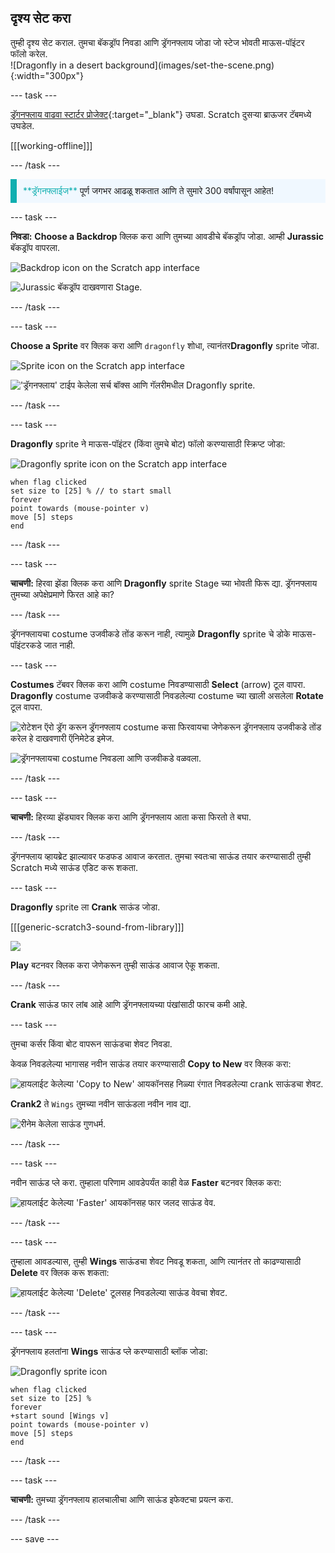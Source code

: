 ## दृश्य सेट करा

<div style="display: flex; flex-wrap: wrap">
<div style="flex-basis: 200px; flex-grow: 1; margin-right: 15px;">
तुम्ही दृश्य सेट कराल. तुमचा बॅकड्रॉप निवडा आणि ड्रॅगनफ्लाय जोडा जो स्टेज भोवती माऊस-पॉइंटर फॉलो करेल.
</div>
<div>
![Dragonfly in a desert background](images/set-the-scene.png){:width="300px"}
</div>
</div>

--- task ---

[ड्रॅगनफ्लाय वाढवा स्टार्टर प्रोजेक्ट](https://scratch.mit.edu/projects/535695413/editor){:target="_blank"} उघडा. Scratch दुसऱ्या ब्राऊजर टॅबमध्ये उघडेल.

[[[working-offline]]]

--- /task ---

<p style="border-left: solid; border-width:10px; border-color: #0faeb0; background-color: aliceblue; padding: 10px;">
<span style="color: #0faeb0">**ड्रॅगनफ्लाईज**</span> पूर्ण जगभर आढळू शकतात आणि ते सुमारे 300 वर्षांपासून आहेत!</p>

--- task ---

**निवडा:** **Choose a Backdrop** क्लिक करा आणि तुमच्या आवडीचे बॅकड्रॉप जोडा. आम्ही **Jurassic** बॅकड्रॉप वापरला.

![Backdrop icon on the Scratch app interface](images/choose-backdrop-icon.png)

![Jurassic बॅकड्रॉप दाखवणारा Stage.](images/Jurassic-backdrop.png)

--- /task ---

--- task ---

**Choose a Sprite** वर क्लिक करा आणि `dragonfly` शोधा, त्यानंतर**Dragonfly** sprite जोडा.

![Sprite icon on the Scratch app interface](images/choose-sprite-icon.png)

!['ड्रॅगनफ्लाय' टाईप केलेला सर्च बॉक्स आणि गॅलरीमधील Dragonfly sprite.](images/dragonfly-search.png)

--- /task ---

--- task ---

**Dragonfly** sprite ने माऊस-पॉइंटर (किंवा तुमचे बोट) फॉलो करण्यासाठी स्क्रिप्ट जोडा:

![Dragonfly sprite icon on the Scratch app interface](images/dragonfly-icon.png)

```blocks3
when flag clicked
set size to [25] % // to start small
forever
point towards (mouse-pointer v)
move [5] steps
end
```
--- /task ---

--- task ---

**चाचणी:** हिरवा झेंडा क्लिक करा आणि **Dragonfly** sprite Stage च्या भोवती फिरू द्या. ड्रॅगनफ्लाय तुमच्या अपेक्षेप्रमाणे फिरत आहे का?

--- /task ---

ड्रॅगनफ्लायचा costume उजवीकडे तोंड करून नाही, त्यामुळे **Dragonfly** sprite चे डोके माऊस-पॉइंटरकडे जात नाही.

--- task ---

**Costumes** टॅबवर क्लिक करा आणि costume निवडण्यासाठी **Select** (arrow) टूल वापरा. **Dragonfly** costume उजवीकडे करण्यासाठी निवडलेल्या costume च्या खाली असलेला **Rotate** टूल वापरा.

![रोटेशन ऍरो ड्रॅग करून ड्रॅगनफ्लाय costume कसा फिरवायचा जेणेकरून ड्रॅगनफ्लाय उजवीकडे तोंड करेल हे दाखवणारी ऍनिमेटेड इमेज.](images/rotated-costume.gif)

![ड्रॅगनफ्लायचा costume निवडला आणि उजवीकडे वळवला.](images/rotated-costume.png)

--- /task ---

--- task ---

**चाचणी:** हिरव्या झेंड्यावर क्लिक करा आणि ड्रॅगनफ्लाय आता कसा फिरतो ते बघा.

--- /task ---

ड्रॅगनफ्लाय व्हायब्रेट झाल्यावर फडफड आवाज करतात. तुमचा स्वतःचा साऊंड तयार करण्यासाठी तुम्ही Scratch मध्ये साऊंड एडिट करू शकता.

--- task ---

**Dragonfly** sprite ला **Crank** साऊंड जोडा.

[[[generic-scratch3-sound-from-library]]]

![](images/crank-sound-editor.png)

**Play** बटनवर क्लिक करा जेणेकरून तुम्ही साऊंड आवाज ऐकू शकता.

--- /task ---

**Crank** साऊंड फार लांब आहे आणि ड्रॅगनफ्लायच्या पंखांसाठी फारच कमी आहे.

--- task ---

तुमचा कर्सर किंवा बोट वापरून साऊंडचा शेवट निवडा.

केवळ निवडलेल्या भागासह नवीन साऊंड तयार करण्यासाठी **Copy to New** वर क्लिक करा:

![हायलाईट केलेल्या 'Copy to New' आयकॉनसह निळ्या रंगात निवडलेल्या crank साऊंडचा शेवट.](images/crank-copy-end.png)

**Crank2** ते `Wings` तुमच्या नवीन साऊंडला नवीन नाव द्या.

![रीनेम केलेला साऊंड गुणधर्म.](images/crank-wings-sound.png)

--- /task ---

--- task ---

नवीन साऊंड प्ले करा. तुम्हाला परिणाम आवडेपर्यंत काही वेळ **Faster** बटनवर क्लिक करा:

![हायलाईट केलेल्या 'Faster' आयकॉनसह फार जलद साऊंड वेव.](images/wings-faster.png)

--- /task ---

--- task ---

तुम्हाला आवडल्यास, तुम्ही **Wings** साऊंडचा शेवट निवडू शकता, आणि त्यानंतर तो काढण्यासाठी **Delete** वर क्लिक करू शकता:

![हायलाईट केलेल्या 'Delete' टूलसह निवडलेल्या साऊंड वेवचा शेवट.](images/wings-shorter.png)

--- /task ---

--- task ---

ड्रॅगनफ्लाय हलतांना **Wings** साऊंड प्ले करण्यासाठी ब्लॉक जोडा:

![Dragonfly sprite icon](images/dragonfly-icon.png)

```blocks3
when flag clicked
set size to [25] %
forever
+start sound [Wings v]
point towards (mouse-pointer v)
move [5] steps
end
```
--- /task ---

--- task ---

**चाचणी:** तुमच्या ड्रॅगनफ्लाय हालचालीचा आणि साऊंड इफेक्टचा प्रयत्न करा.

--- /task ---

--- save ---
